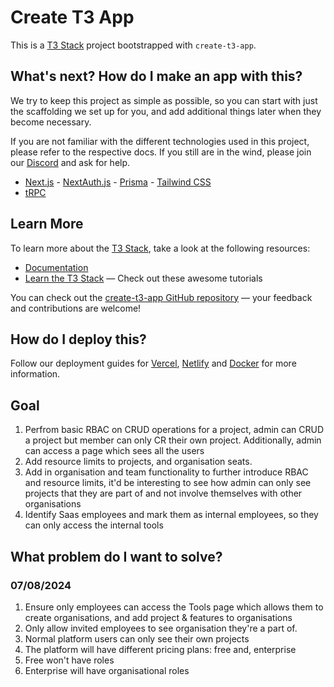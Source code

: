 # Create T3 App

This is a [T3 Stack](https://create.t3.gg/) project bootstrapped with `create-t3-app`.

## What's next? How do I make an app with this?

We try to keep this project as simple as possible, so you can start with just the scaffolding we set up for you, and add additional things later when they become necessary.

If you are not familiar with the different technologies used in this project, please refer to the respective docs. If you still are in the wind, please join our [Discord](https://t3.gg/discord) and ask for help.

- [Next.js](https://nextjs.org) - [NextAuth.js](https://next-auth.js.org) - [Prisma](https://prisma.io) - [Tailwind CSS](https://tailwindcss.com)
- [tRPC](https://trpc.io)

## Learn More

To learn more about the [T3 Stack](https://create.t3.gg/), take a look at the following resources:

- [Documentation](https://create.t3.gg/)
- [Learn the T3 Stack](https://create.t3.gg/en/faq#what-learning-resources-are-currently-available) — Check out these awesome tutorials

You can check out the [create-t3-app GitHub repository](https://github.com/t3-oss/create-t3-app) — your feedback and contributions are welcome!

## How do I deploy this?

Follow our deployment guides for [Vercel](https://create.t3.gg/en/deployment/vercel), [Netlify](https://create.t3.gg/en/deployment/netlify) and [Docker](https://create.t3.gg/en/deployment/docker) for more information.

## Goal
1. Perfrom basic RBAC on CRUD operations for a project, admin can CRUD a project but member can only CR their own project. Additionally, admin can access a page which sees all the users
2. Add resource limits to projects, and organisation seats.
3. Add in organisation and team functionality to further introduce RBAC and resource limits, it'd be interesting to see how admin can only see projects that they are part of and not involve themselves with other organisations
4. Identify Saas employees and mark them as internal employees, so they can only access the internal tools

## What problem do I want to solve?

### 07/08/2024
1. Ensure only employees can access the Tools page which allows them to create organisations, and add project & features to organisations
2. Only allow invited employees to see organisation they're a part of.
3. Normal platform users can only see their own projects
4. The platform will have different pricing plans: free and, enterprise
5. Free won't have roles
6. Enterprise will have organisational roles
